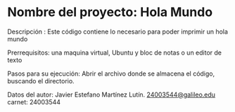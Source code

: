 # Nombre del proyecto: Hola Mundo

Descripción : Este código contiene lo necesario para poder imprimir un hola mundo

Prerrequisitos:  una maquina virtual, Ubuntu y bloc de notas o un editor de texto 

Pasos para su ejecución: Abrir el archivo donde se almacena el código, buscando el directorio.

Datos del autor: Javier Estefano Martínez Lutín. 24003544@galileo.edu carnet: 24003544
